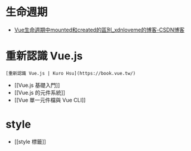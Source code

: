 # 生命週期
- [Vue生命週期中mounted和created的區別_xdnloveme的博客-CSDN博客](https://blog.csdn.net/xdnloveme/article/details/78035065)

# 重新認識 Vue.js
```ad-abstract
[重新認識 Vue.js | Kuro Hsu](https://book.vue.tw/)
```
- [[Vue.js 基礎入門]]
- [[Vue.js 的元件系統]]
- [[Vue 單一元件檔與 Vue CLI]]





# style
- [[style 標籤]]